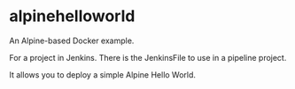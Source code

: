 # alpinehelloworld

An Alpine-based Docker example.

For a project in Jenkins. There is the JenkinsFile to use in a pipeline project.

It allows you to deploy a simple Alpine Hello World.
